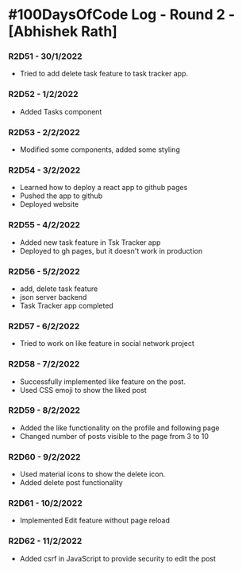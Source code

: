 # #100DaysOfCode Log - Round 2 - [Abhishek Rath]


### R2D51 - 30/1/2022
- Tried to add delete task feature to task tracker app.

### R2D52 - 1/2/2022
- Added Tasks component

### R2D53 - 2/2/2022
- Modified some components, added some styling

### R2D54 - 3/2/2022
- Learned how to deploy a react app to github pages
- Pushed the app to github
- Deployed website

### R2D55 - 4/2/2022
- Added new task feature in Tsk Tracker app
- Deployed to gh pages, but it doesn't work in production

### R2D56 - 5/2/2022
- add, delete task feature
- json server backend
- Task Tracker app completed

### R2D57 - 6/2/2022
- Tried to work on like feature in social network project

### R2D58 - 7/2/2022
- Successfully implemented like feature on the post.
- Used CSS emoji to show the liked post

### R2D59 - 8/2/2022
- Added the like functionality on the profile and following page
- Changed number of posts visible to the page from 3 to 10

### R2D60 - 9/2/2022
- Used material icons to show the delete icon.
- Added delete post functionality

### R2D61 - 10/2/2022
- Implemented Edit feature without page reload

### R2D62 - 11/2/2022
- Added csrf in JavaScript to provide security to edit the post
